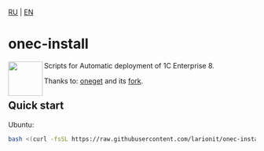 [RU] | [EN]

[RU]: https://github.com/larionit/onec-install/blob/dev/ru/README.md
[EN]: https://github.com/larionit/onec-install/blob/dev/README.md

# onec-install

<img align="left" width="70" height="70" src="">

Scripts for Automatic deployment of 1C Enterprise 8.

Thanks to: [oneget](https://github.com/v8platform/oneget) and its [fork](https://github.com/Pringlas/oneget).

## Quick start

Ubuntu:

``` bash
bash <(curl -fsSL https://raw.githubusercontent.com/larionit/onec-install/dev/setup.sh)
```
